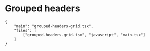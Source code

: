 # Grouped headers

```app.example
{
    "main": "grouped-headers-grid.tsx",
    "files": [
        ["grouped-headers-grid.tsx", "javascript", "main.tsx"]
    ]
}
```
